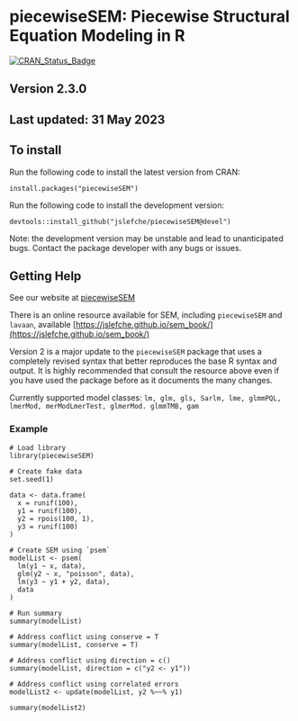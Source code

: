 # piecewiseSEM: Piecewise Structural Equation Modeling in R
[![CRAN\_Status\_Badge](http://www.r-pkg.org/badges/version/piecewiseSEM)](https://cran.r-project.org/package=piecewiseSEM)

## Version 2.3.0
## Last updated: 31 May 2023

## To install

Run the following code to install the latest version from CRAN:
```
install.packages("piecewiseSEM")
```
Run the following code to install the development version:
```
devtools::install_github("jslefche/piecewiseSEM@devel")
```
Note: the development version may be unstable and lead to unanticipated bugs.
Contact the package developer with any bugs or issues.

## Getting Help
See our website at [piecewiseSEM](http://jslefche.github.io/piecewiseSEM/)

There is an online resource available for SEM, including `piecewiseSEM` and `lavaan`, available [https://jslefche.github.io/sem_book/](https://jslefche.github.io/sem_book/)

Version 2 is a major update to the `piecewiseSEM` package that uses a completely revised syntax that better reproduces the base R syntax and output. It is highly recommended that consult the resource above even if you have used the package before as it documents the many changes.

Currently supported model classes: `lm, glm, gls, Sarlm, lme, glmmPQL, lmerMod, merModLmerTest, glmerMod. glmmTMB, gam`

### Example
```
# Load library
library(piecewiseSEM)

# Create fake data
set.seed(1)

data <- data.frame(
  x = runif(100),
  y1 = runif(100),
  y2 = rpois(100, 1),
  y3 = runif(100)
)

# Create SEM using `psem`
modelList <- psem(
  lm(y1 ~ x, data),
  glm(y2 ~ x, "poisson", data),
  lm(y3 ~ y1 + y2, data),
  data
)

# Run summary
summary(modelList)

# Address conflict using conserve = T
summary(modelList, conserve = T)

# Address conflict using direction = c()
summary(modelList, direction = c("y2 <- y1"))

# Address conflict using correlated errors
modelList2 <- update(modelList, y2 %~~% y1)

summary(modelList2)
```
